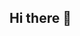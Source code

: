 ## Hi there 👋

<!--
**fabianesarres/fabianesarres** is a ✨ _special_ ✨ repository because its `README.md` (this file) appears on your GitHub profile.

Oie, sou Fabiane e estou aprendendo a desenvolver Front-End :)
Quero me inserir nesse novo mercado de tecnologica e estou aberta as oportunidades para aumentar o conhecimento como conhecer novas pessoas!




